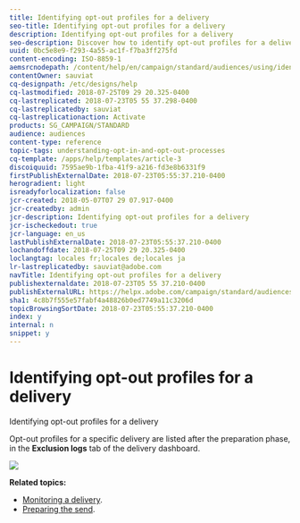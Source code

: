 ```yaml
---
title: Identifying opt-out profiles for a delivery
seo-title: Identifying opt-out profiles for a delivery
description: Identifying opt-out profiles for a delivery
seo-description: Discover how to identify opt-out profiles for a delivery.
uuid: 0bc5e8e9-f293-4a55-ac1f-f7ba3ff275fd
content-encoding: ISO-8859-1
aemsrcnodepath: /content/help/en/campaign/standard/audiences/using/identifying-opt-out-profiles-for-a-delivery
contentOwner: sauviat
cq-designpath: /etc/designs/help
cq-lastmodified: 2018-07-25T09 29 20.325-0400
cq-lastreplicated: 2018-07-23T05 55 37.298-0400
cq-lastreplicatedby: sauviat
cq-lastreplicationaction: Activate
products: SG_CAMPAIGN/STANDARD
audience: audiences
content-type: reference
topic-tags: understanding-opt-in-and-opt-out-processes
cq-template: /apps/help/templates/article-3
discoiquuid: 7595ae9b-1fba-41f9-a216-fd3e8b6331f9
firstPublishExternalDate: 2018-07-23T05:55:37.210-0400
herogradient: light
isreadyforlocalization: false
jcr-created: 2018-05-07T07 29 07.917-0400
jcr-createdby: admin
jcr-description: Identifying opt-out profiles for a delivery
jcr-ischeckedout: true
jcr-language: en_us
lastPublishExternalDate: 2018-07-23T05:55:37.210-0400
lochandoffdate: 2018-07-25T09 29 20.325-0400
loclangtag: locales fr;locales de;locales ja
lr-lastreplicatedby: sauviat@adobe.com
navTitle: Identifying opt-out profiles for a delivery
publishexternaldate: 2018-07-23T05 55 37.210-0400
publishExternalURL: https://helpx.adobe.com/campaign/standard/audiences/using/identifying-opt-out-profiles-for-a-delivery.html
sha1: 4c8b7f555e57fabf4a48826b0ed7749a11c3206d
topicBrowsingSortDate: 2018-07-23T05:55:37.210-0400
index: y
internal: n
snippet: y
---
```


# Identifying opt-out profiles for a delivery

Identifying opt-out profiles for a delivery

Opt-out profiles for a specific delivery are listed after the preparation phase, in the **Exclusion logs** tab of the delivery dashboard.

![](assets/exclusion_blacklisting.png)

**Related topics:**

* [Monitoring a delivery](../../sending/using/monitoring-a-delivery.md#exclusion-logs).
* [Preparing the send](../../sending/using/preparing-the-send.md).

